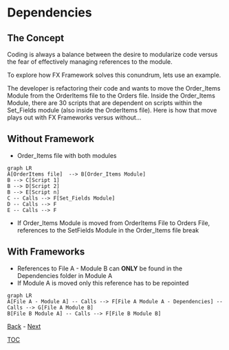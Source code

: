 # Dependencies

## The Concept

Coding is always a balance between the desire to modularize code versus the fear of effectively managing references to the module.

To explore how FX Framework solves this conundrum, lets use an example.

The developer is refactoring their code and wants to move the Order_Items Module from the OrderItems file to the Orders file. Inside the Order_Items Module, there are 30 scripts that are dependent on scripts within the Set_Fields module (also inside the OrderItems file). Here is how that move plays out with FX Frameworks versus without...

## Without Framework

- Order_Items file with both modules

```mermaid
graph LR
A[OrderItems file]  --> B[Order_Items Module]
B --> C[Script 1]
B --> D[Script 2]
B --> E[Script n]
C -- Calls --> F[Set_Fields Module]
D -- Calls --> F 
E -- Calls --> F 
```
- If Order_Items Module is moved from OrderItems File to Orders File, references to the SetFields Module in the Order_Items file break

## With Frameworks

- References to File A - Module B can **ONLY** be found in the Dependencies folder in Module A
- If Module A is moved only this reference has to be repointed

```mermaid
graph LR
A[File A - Module A] -- Calls --> F[File A Module A - Dependencies] -- Calls --> G[File A Module B]
B[File B Module A] -- Calls --> F[File B Module B]
```

[Back](Introduction.md) - [Next](Script_Functions_And_Types.md)

[TOC](TOC.md)
